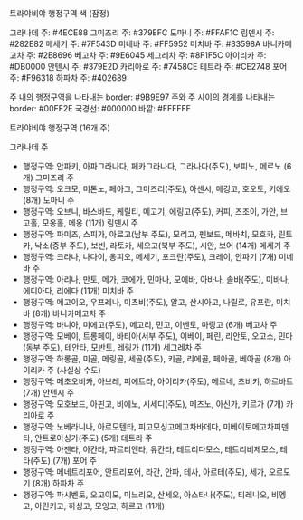 트라야비야 행정구역 색 (잠정)

그라나데 주: #4ECE88 
그미즈리 주: #379EFC 
도마니 주: #FFAF1C 
림덴시 주: #282E82 
메세기 주: #7F543D 
미네바 주: #FF5952 
미치바 주: #33598A 
바니카메고차 주: #2E8696 
베고차 주: #9E6045 
세그레차 주: #8F1F5C 
아이리카 주: #DB0000 
안텐시 주: #379E2D 
카리아로 주: #7458CE 
테트라 주: #CE2748 
포어 주: #F96318 
하파차 주: #402689 

주 내의 행정구역을 나타내는 border: #9B9E97
주와 주 사이의 경계를 나타내는 border: #00FF2E
국경선: #000000
바깥: #FFFFFF

트라야비야 행정구역 (16개 주)

그라나데 주
- 행정구역: 안파키, 아파그라나다, 페카그라나다, 그라나다(주도), 보피노, 메르노 (6개)
그미즈리 주
- 행정구역: 오크모, 미톤노, 페아그, 그미즈리(주도), 아센시, 메깅고, 호오토, 키에오 (8개)
도마니 주
- 행정구역: 오브니, 바스바드, 케릴티, 메고기, 에링고(주도), 커피, 즈조이, 가안, 브고홀, 모옹홀, 메옹 (11개)
림덴시 주
- 행정구역: 파미즈, 스피가, 아르고(남부 주도), 모리고, 펜보드, 메바치, 모호카, 린토카, 낙소(중부 주도), 보빈, 라토카, 세오고(북부 주도), 시안, 보어 (14개)
메세기 주
- 행정구역: 크라나, 나다이, 옹피오, 메세기, 포크란(주도), 크레이, 안파기 (7개)
미네바 주
- 행정구역: 아리나, 만토, 메가, 코에가, 민마나, 모에바, 아바나, 솔바(주도), 미바나, 에디아다, 리에다 (11개)
미치바 주 
- 행정구역: 메고이오, 우프레나, 미츠비(주도), 알고, 산시아고, 나릴로, 유프란, 미치바 (8개)
바니카메고차 주
- 행정구역: 바니아, 미에고(주도), 메고리, 민고, 이벤토, 마링고 (6개)
베고차 주
- 행정구역: 모베이, 트롱페이, 바티아(서부 주도), 이베이, 페린, 리안토, 오고소, 민마(동부 주도), 테안타, 모반토, 레링가 (11개)
세그레차 주
- 행정구역: 하롱골, 미골, 메링골, 세골(주도), 키골, 리에골, 페아골, 베아골 (8개)
아이리카 주 (사실상 수도)
- 행정구역: 메초오비카, 아브레, 피에트라, 아이리카(주도), 메르네, 츠비키, 하르바트 (7개)
안텐시 주
- 행정구역: 모호보드, 아핀고, 비에노, 시세디(주도), 메즈노, 아신가, 키르가 (7개)
카리아로 주
- 행정구역: 노베라니나, 아르모텐타, 피고모싱고메고차바데다, 미베이토메고차피덴타, 안트로아싱가(주도) (5개)
테트라 주
- 행정구역: 아젠타, 아칸타, 파르티엔타, 유칸타, 테트리다모스, 테트리비제모스, 테타(주도) (7개)
포어 주
- 행정구역: 메네트리포어, 안트리포어, 라간, 안파, 테사, 아르테(주도), 세가, 오르도기 (8개)
하파차 주
- 행정구역: 파시벤토, 오고이모, 미느리오, 산세오, 아스타나(주도), 티레니오, 비엥고, 아린키고, 하싱고, 모잉고, 하르고 (11개)